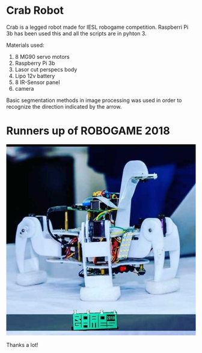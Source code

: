 # Crab Robot
Crab is a legged robot made for IESL robogame competition. Raspberri Pi 3b has been used this and all the scripts are in pyhton 3.

Materials used:
  1. 8 MG90 servo motors
  2. Raspberry Pi 3b
  3. Lasor cut perspecs body
  4. Lipo 12v battery
  5. 8 IR-Sensor panel
  6. camera
  
Basic segmentation methods in image processing was used in order to recognize the direction indicated by the arrow.

#  Runners up of ROBOGAME 2018

![alt text](https://github.com/bumuthu/crab-robot/blob/master/crab.jpg)

Thanks a lot!

